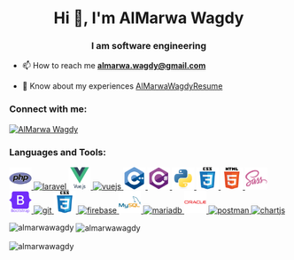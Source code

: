 <h1 align="center">Hi 👋, I'm AlMarwa Wagdy</h1>
<h3 align="center">I am software engineering</h3>


- 📫 How to reach me **almarwa.wagdy@gmail.com**

- 📄 Know about my experiences <a href="https://drive.google.com/file/d/1ETk_9VvfI7VCp_9so-JGbAOI3Aft8MW7/view?usp=sharing">AlMarwaWagdyResume</a>

<h3 align="left">Connect with me:</h3>
<p align="left">
<a href="https://www.linkedin.com/in/almarwa-wagdy-76a876162/" target="blank">
<img align="center" src="https://raw.githubusercontent.com/rahuldkjain/github-profile-readme-generator/master/src/images/icons/Social/linked-in-alt.svg" alt="AlMarwa Wagdy" height="30" width="40" /></a>
</p>

<h3 align="left">Languages and Tools:</h3>
<p align="left"> 
  <a href="https://www.php.net" target="_blank" rel="noreferrer"> <img src="https://raw.githubusercontent.com/devicons/devicon/master/icons/php/php-original.svg" alt="php" width="40" height="40"/> </a>   
  <a href="https://laravel.com/" target="_blank" rel="noreferrer"> <img src="https://encrypted-tbn2.gstatic.com/images?q=tbn:ANd9GcTkfmWUt1_ED6Xj7Kcv2ODq6uZ2tGAw47oozD3BPhzLWmTZnaHAoWe7H8r1wtEWKX-6EbCOmPUkdr0uiVrPh6ZClGUaLlOoBGwok0ahn6s" alt="laravel" width="40" height="40"/> </a> 
  <a href="https://vuejs.org/" target="_blank" rel="noreferrer"> <img src="https://raw.githubusercontent.com/devicons/devicon/master/icons/vuejs/vuejs-original-wordmark.svg" alt="vuejs" width="40" height="40"/> 
  <a href="https://nuxt.com/" target="_blank" rel="noreferrer"> <img src="https://encrypted-tbn3.gstatic.com/images?q=tbn:ANd9GcQGC571baQjfLR8PKDOoc-fz19Gw8sdqko3VnpGcQkCxjvE-63QpHI1vLC2qrdCIkFDLb7Ki4BeWVM-lcOwktVmGXP7xfoFStYQHsmvtnY" alt="vuejs" width="40" height="40"/> 
  <a href="https://www.w3schools.com/cpp/" target="_blank" rel="noreferrer"> <img src="https://raw.githubusercontent.com/devicons/devicon/master/icons/cplusplus/cplusplus-original.svg" alt="cplusplus" width="40" height="40"/> </a>
  <a href="https://www.w3schools.com/cs/" target="_blank" rel="noreferrer"> <img src="https://raw.githubusercontent.com/devicons/devicon/master/icons/csharp/csharp-original.svg" alt="csharp" width="40" height="40"/> </a> 
  <a href="https://www.python.org" target="_blank" rel="noreferrer"> <img src="https://raw.githubusercontent.com/devicons/devicon/master/icons/python/python-original.svg" alt="python" width="40" height="40"/> 
  <a href="https://www.w3schools.com/css/" target="_blank" rel="noreferrer"> <img src="https://raw.githubusercontent.com/devicons/devicon/master/icons/css3/css3-original-wordmark.svg" alt="css3" width="40" height="40"/> </a> 
  <a href="https://www.w3.org/html/" target="_blank" rel="noreferrer"> <img src="https://raw.githubusercontent.com/devicons/devicon/master/icons/html5/html5-original-wordmark.svg" alt="html5" width="40" height="40"/> </a> 
  <a href="https://sass-lang.com" target="_blank" rel="noreferrer"> <img src="https://raw.githubusercontent.com/devicons/devicon/master/icons/sass/sass-original.svg" alt="sass" width="40" height="40"/> </a> 
  <a href="https://getbootstrap.com" target="_blank" rel="noreferrer"> <img src="https://raw.githubusercontent.com/devicons/devicon/master/icons/bootstrap/bootstrap-plain-wordmark.svg" alt="bootstrap" width="40" height="40"/> </a> 
  <a href="https://git-scm.com/" target="_blank" rel="noreferrer"> <img src="https://www.vectorlogo.zone/logos/git-scm/git-scm-icon.svg" alt="git" width="40" height="40"/> </a> 
  <a href="https://www.w3schools.com/css/" target="_blank" rel="noreferrer"> <img src="https://raw.githubusercontent.com/devicons/devicon/master/icons/css3/css3-original-wordmark.svg" alt="css3" width="40" height="40"/> </a> 
  <a href="https://firebase.google.com/" target="_blank" rel="noreferrer"> <img src="https://www.vectorlogo.zone/logos/firebase/firebase-icon.svg" alt="firebase" width="40" height="40"/> </a> 
  <a href="https://www.mysql.com/" target="_blank" rel="noreferrer"> <img src="https://raw.githubusercontent.com/devicons/devicon/master/icons/mysql/mysql-original-wordmark.svg" alt="mysql" width="40" height="40"/>   </a>
  <a href="https://mariadb.org/" target="_blank" rel="noreferrer"> <img src="https://www.vectorlogo.zone/logos/mariadb/mariadb-icon.svg" alt="mariadb" width="40" height="40"/> </a>
  <a href="https://www.oracle.com/" target="_blank" rel="noreferrer"> <img src="https://raw.githubusercontent.com/devicons/devicon/master/icons/oracle/oracle-original.svg" alt="oracle" width="40" height="40"/> </a> 
  <a href="https://postman.com" target="_blank" rel="noreferrer"> <img src="https://www.vectorlogo.zone/logos/getpostman/getpostman-icon.svg" alt="postman" width="40" height="40"/> </a> 
  <a href="https://www.chartjs.org" target="_blank" rel="noreferrer"> <img src="https://www.chartjs.org/media/logo-title.svg" alt="chartjs" width="40" height="40"/> </a>
</p>





<p><img align="left" src="https://github-readme-stats.vercel.app/api/top-langs?username=almarwawagdy&show_icons=true&locale=en&layout=compact" alt="almarwawagdy" /></p>

<p>&nbsp;<img align="center" src="https://github-readme-stats.vercel.app/api?username=almarwawagdy&show_icons=true&locale=en" alt="almarwawagdy" /></p>

<p><img align="center" src="https://github-readme-streak-stats.herokuapp.com/?user=almarwawagdy&" alt="almarwawagdy" /></p>
